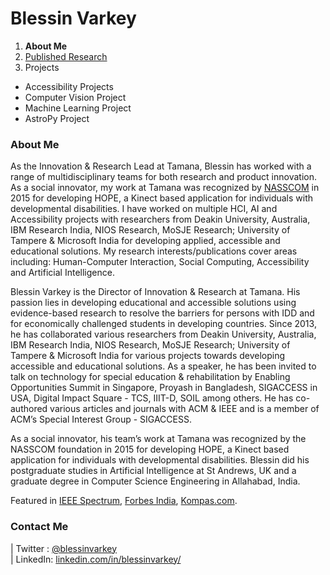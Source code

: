 # Blessin Varkey

1. **About Me**
2. [Published Research](https://blessinvarkey.github.io/research)
3. Projects
  - Accessibility Projects
  - Computer Vision Project 
  - Machine Learning Project
  - AstroPy Project


### About Me

As the Innovation & Research Lead at Tamana, Blessin has worked with a range of multidisciplinary teams for both research and product innovation. As a social innovator, my work at Tamana was recognized by [NASSCOM](https://nasscomfoundation.org/nsif-winners/winner-kinect-based-applications-tamana/) in 2015 for developing HOPE, a Kinect based application for individuals with developmental disabilities. I have worked on multiple HCI, AI and Accessibility projects with researchers from Deakin University, Australia, IBM Research India, NIOS Research, MoSJE Research; University of Tampere & Microsoft India for developing applied, accessible and educational solutions. My research interests/publications cover areas including: Human-Computer Interaction, Social Computing, Accessibility and Artificial Intelligence. 

Blessin Varkey is the Director of Innovation & Research at Tamana. His passion lies in developing educational and accessible solutions using evidence-based research to resolve the barriers for persons with IDD and for economically challenged students in developing countries. Since 2013, he has collaborated various researchers from Deakin University, Australia, IBM Research India, NIOS Research, MoSJE Research; University of Tampere & Microsoft India for various projects towards developing accessible and educational solutions. As a speaker, he has been invited to talk on technology for special education & rehabilitation by Enabling Opportunities Summit in Singapore, Proyash in Bangladesh, SIGACCESS in USA, Digital Impact Square - TCS, IIIT-D, SOIL among others. He has co-authored various articles and journals with ACM & IEEE and is a member of ACM’s Special Interest Group - SIGACCESS. 

As a social innovator, his team’s work at Tamana was recognized by the NASSCOM foundation in 2015 for developing HOPE, a Kinect based application for individuals with developmental disabilities. Blessin did his postgraduate studies in Artificial Intelligence at St Andrews, UK and a graduate degree in Computer Science Engineering in Allahabad, India.

Featured in [IEEE Spectrum](https://spectrum.ieee.org/at-work/tech-careers/an-engineer-explains-how-to-forge-a-career-designing-for-disabilities), [Forbes India](https://www.forbesindia.com/article/forbes-lifes/covid19-special-children-face-a-challenged-world/60509/1), [Kompas.com](https://sains.kompas.com/read/2016/07/01/15070697/microsoft.dan.belajar.coding.kilat.4.menit?page=all).   


### Contact Me
| Twitter : [@blessinvarkey](https://twitter.com/blessinvarkey) <br>| LinkedIn:  [linkedin.com/in/blessinvarkey/](https://www.linkedin.com/in/blessinvarkey/)

